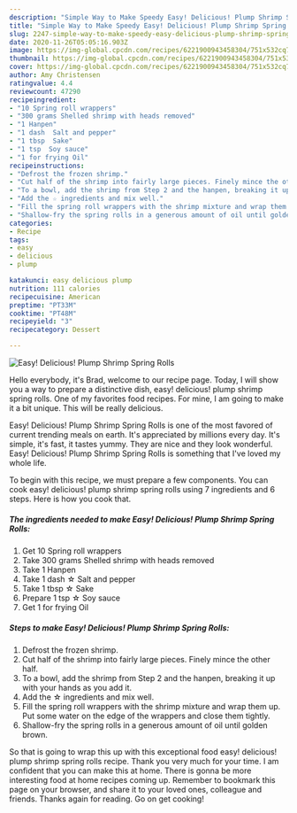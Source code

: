 ```yaml
---
description: "Simple Way to Make Speedy Easy! Delicious! Plump Shrimp Spring Rolls"
title: "Simple Way to Make Speedy Easy! Delicious! Plump Shrimp Spring Rolls"
slug: 2247-simple-way-to-make-speedy-easy-delicious-plump-shrimp-spring-rolls
date: 2020-11-26T05:05:16.903Z
image: https://img-global.cpcdn.com/recipes/6221900943458304/751x532cq70/easy-delicious-plump-shrimp-spring-rolls-recipe-main-photo.jpg
thumbnail: https://img-global.cpcdn.com/recipes/6221900943458304/751x532cq70/easy-delicious-plump-shrimp-spring-rolls-recipe-main-photo.jpg
cover: https://img-global.cpcdn.com/recipes/6221900943458304/751x532cq70/easy-delicious-plump-shrimp-spring-rolls-recipe-main-photo.jpg
author: Amy Christensen
ratingvalue: 4.4
reviewcount: 47290
recipeingredient:
- "10 Spring roll wrappers"
- "300 grams Shelled shrimp with heads removed"
- "1 Hanpen"
- "1 dash  Salt and pepper"
- "1 tbsp  Sake"
- "1 tsp  Soy sauce"
- "1 for frying Oil"
recipeinstructions:
- "Defrost the frozen shrimp."
- "Cut half of the shrimp into fairly large pieces. Finely mince the other half."
- "To a bowl, add the shrimp from Step 2 and the hanpen, breaking it up with your hands as you add it."
- "Add the ☆ ingredients and mix well."
- "Fill the spring roll wrappers with the shrimp mixture and wrap them up. Put some water on the edge of the wrappers and close them tightly."
- "Shallow-fry the spring rolls in a generous amount of oil until golden brown."
categories:
- Recipe
tags:
- easy
- delicious
- plump

katakunci: easy delicious plump 
nutrition: 111 calories
recipecuisine: American
preptime: "PT33M"
cooktime: "PT48M"
recipeyield: "3"
recipecategory: Dessert

---
```



![Easy! Delicious! Plump Shrimp Spring Rolls](https://img-global.cpcdn.com/recipes/6221900943458304/751x532cq70/easy-delicious-plump-shrimp-spring-rolls-recipe-main-photo.jpg)

Hello everybody, it's Brad, welcome to our recipe page. Today, I will show you a way to prepare a distinctive dish, easy! delicious! plump shrimp spring rolls. One of my favorites food recipes. For mine, I am going to make it a bit unique. This will be really delicious.



Easy! Delicious! Plump Shrimp Spring Rolls is one of the most favored of current trending meals on earth. It's appreciated by millions every day. It's simple, it's fast, it tastes yummy. They are nice and they look wonderful. Easy! Delicious! Plump Shrimp Spring Rolls is something that I've loved my whole life.


To begin with this recipe, we must prepare a few components. You can cook easy! delicious! plump shrimp spring rolls using 7 ingredients and 6 steps. Here is how you cook that.

<!--inarticleads1-->

##### The ingredients needed to make Easy! Delicious! Plump Shrimp Spring Rolls:

1. Get 10 Spring roll wrappers
1. Take 300 grams Shelled shrimp with heads removed
1. Take 1 Hanpen
1. Take 1 dash ☆ Salt and pepper
1. Take 1 tbsp ☆ Sake
1. Prepare 1 tsp ☆ Soy sauce
1. Get 1 for frying Oil




<!--inarticleads2-->

##### Steps to make Easy! Delicious! Plump Shrimp Spring Rolls:

1. Defrost the frozen shrimp.
1. Cut half of the shrimp into fairly large pieces. Finely mince the other half.
1. To a bowl, add the shrimp from Step 2 and the hanpen, breaking it up with your hands as you add it.
1. Add the ☆ ingredients and mix well.
1. Fill the spring roll wrappers with the shrimp mixture and wrap them up. Put some water on the edge of the wrappers and close them tightly.
1. Shallow-fry the spring rolls in a generous amount of oil until golden brown.




So that is going to wrap this up with this exceptional food easy! delicious! plump shrimp spring rolls recipe. Thank you very much for your time. I am confident that you can make this at home. There is gonna be more interesting food at home recipes coming up. Remember to bookmark this page on your browser, and share it to your loved ones, colleague and friends. Thanks again for reading. Go on get cooking!
